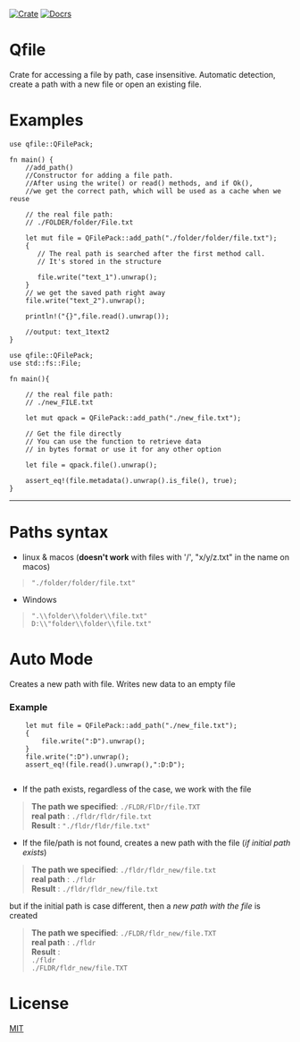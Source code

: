 
[![Crate](https://img.shields.io/crates/v/qfile?color=green)](https://crates.io/crates/qfile)
[![Docrs](https://img.shields.io/crates/v/qfile?color=blue&label=docs)](https://docs.rs/qfile/1.0.0/qfile/)

 # Qfile

 Crate for accessing a file by path, case insensitive. Automatic detection, create a path with a new file or open an existing file.

 # Examples
```
use qfile::QFilePack;

fn main() {
    //add_path()
    //Constructor for adding a file path. 
    //After using the write() or read() methods, and if Ok(),
    //we get the correct path, which will be used as a cache when we reuse
   
    // the real file path:
    // ./FOLDER/folder/File.txt

    let mut file = QFilePack::add_path("./folder/folder/file.txt");
    {
       // The real path is searched after the first method call. 
       // It's stored in the structure

       file.write("text_1").unwrap();
    }
    // we get the saved path right away
    file.write("text_2").unwrap();

    println!("{}",file.read().unwrap());

    //output: text_1text2
}
```

```
use qfile::QFilePack;
use std::fs::File;

fn main(){

    // the real file path:
    // ./new_FILE.txt

    let mut qpack = QFilePack::add_path("./new_file.txt");

    // Get the file directly
    // You can use the function to retrieve data 
    // in bytes format or use it for any other option

    let file = qpack.file().unwrap();

    assert_eq!(file.metadata().unwrap().is_file(), true);
}
```

---

# Paths syntax
  - linux & macos (**doesn't work** with files with '/', "x/y/z.txt" in the name on macos)
  > `"./folder/folder/file.txt"`
  - Windows 
  > `".\\folder\\folder\\file.txt"`\
  > `D:\\"folder\\folder\\file.txt"`

# Auto Mode

Creates a new path with file. Writes new data to an empty file
### Example
```
    let mut file = QFilePack::add_path("./new_file.txt");
    {
        file.write(":D").unwrap();
    }
    file.write(":D").unwrap();
    assert_eq!(file.read().unwrap(),":D:D");
    
```
 - If the path exists, regardless of the case, we work with the file
 
 > **The path we specified**: `./FLDR/FlDr/file.TXT`\
  **real path** : `./fldr/fldr/file.txt`\
  **Result** : `"./fldr/fldr/file.txt"`

- If the file/path is not found, creates a new path with the file (*if initial path exists*)
 
 > **The path we specified**: `./fldr/fldr_new/file.txt`\
  **real path** : `./fldr`\
  **Result** : `./fldr/fldr_new/file.txt`
 
  but if the initial path is case different, then a *new path with the file* is created 
 
 > **The path we specified**: `./FLDR/fldr_new/file.TXT`\
  **real path** : `./fldr`\
  **Result** :\
  `./fldr`\
  `./FLDR/fldr_new/file.TXT`

 # License
 [MIT](https://choosealicense.com/licenses/mit/)